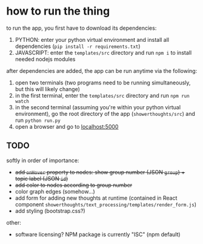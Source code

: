 # how to run the thing

to run the app, you first have to download its dependencies:
1. PYTHON: enter your python virtual environment and install all dependencies (`pip install -r requirements.txt`)
2. JAVASCRIPT: enter the `templates/src` directory and run `npm i` to install needed nodejs modules

after dependencies are added, the app can be run anytime via the following:
1. open two terminals (two programs need to be running simultaneously, but this will likely change)
2. in the first terminal, enter the `templates/src` directory and run `npm run watch`
3. in the second terminal (assuming you're within your python virtual environment), go the root directory of the app (`showerthoughts/src`) and run `python run.py`
4. open a browser and go to [localhost:5000](https://127.0.0.1:5000)

## TODO

softly in order of importance:

- ~~add `onHover` property to nodes: show group number (JSON `group`) + topic label (JSON `id`)~~
- ~~add color to nodes according to group number~~
- color graph edges (somehow...)
- add form for adding new thoughts at runtime (contained in React component `showerthoughts/text_processing/templates/render_form.js`)
- add styling (bootstrap.css?)

other:

- software licensing? NPM package is currently "ISC" (npm default)